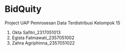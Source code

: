 # BidQuity
Project UAP Pemrosesan Data Terdistribusi
Kelompok 15
1. Okta Safitri_2317051013
2. Egista Fatmawati_2357051002
3. Zahra Agriphinna_2357051022
